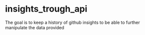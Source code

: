 # insights_trough_api

The goal is to keep a history of github insights to be able to further manipulate the data provided